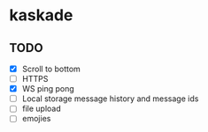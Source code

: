 # kaskade

## TODO

- [x] Scroll to bottom
- [ ] HTTPS
- [x] WS ping pong
- [ ] Local storage message history and message ids
- [ ] file upload
- [ ] emojies
